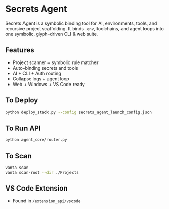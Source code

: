 # Secrets Agent

Secrets Agent is a symbolic binding tool for AI, environments, tools, and recursive project scaffolding.
It binds `.env`, toolchains, and agent loops into one symbolic, glyph-driven CLI & web suite.

## Features
- Project scanner + symbolic rule matcher
- Auto-binding secrets and tools
- AI + CLI + Auth routing
- Collapse logs + agent loop
- Web + Windows + VS Code ready

## To Deploy
```bash
python deploy_stack.py --config secrets_agent_launch_config.json
```

## To Run API
```bash
python agent_core/router.py
```

## To Scan
```bash
vanta scan
vanta scan-root --dir ./Projects
```

## VS Code Extension
- Found in `/extension_api/vscode`